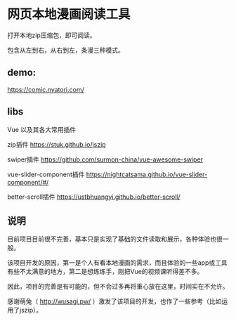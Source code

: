 # 网页本地漫画阅读工具
打开本地zip压缩包，即可阅读。

包含从左到右，从右到左，条漫三种模式。

## demo:
https://comic.nyatori.com/

## libs
Vue 以及其各大常用插件

zip插件
https://stuk.github.io/jszip

swiper插件
https://github.com/surmon-china/vue-awesome-swiper

vue-slider-component插件
https://nightcatsama.github.io/vue-slider-component/#/

better-scroll插件
https://ustbhuangyi.github.io/better-scroll/

## 说明
目前项目目前很不完善，基本只是实现了基础的文件读取和展示，各种体验也很一般。

该项目开发的原因，第一是个人有看本地漫画的需求，而且体验的一些app或工具有些不太满意的地方，第二是想练练手，刚把Vue的视频课听得差不多。

因此，项目的完善是有可能的，但不会过多再将重心放在这里，时间实在不允许。

感谢萌兔（ http://wusagi.pw/ ）激发了该项目的开发，也作了一些参考（比如运用了jszip）。
